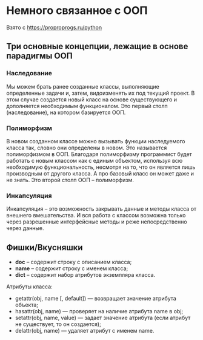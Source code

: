 # Немного связанное с ООП
Взято с https://proproprogs.ru/python

## Три основные концепции, лежащие в основе парадигмы ООП
### Наследование
Мы можем брать ранее созданные классы, выполняющие определенные задачи и, затем, видоизменять их под текущий проект. В этом случае создается новый класс на основе существующего и дополняется необходимым функционалом. Это первый столп (наследование), на котором базируется ООП.
### Полиморфизм
В новом созданном классе можно вызывать функции наследуемого класса так, словно они определены в новом. Это называется полиморфизмом в ООП. Благодаря полиморфизму программист будет работать с новым классом как с единым объектом, используя всю необходимую функциональность, несмотря на то, что он является лишь производным от другого класса. А про базовый класс он может даже и не знать.  Это второй столп ООП – полиморфизм.
### Инкапсуляция
Инкапсуляция – это возможность закрывать данные и методы класса от внешнего вмешательства. И вся работа с классом возможна только через разрешенные интерфейсные методы и реже непосредственно через данные.

## Фишки/Вкусняшки
- __doc__ –  содержит строку с описанием класса;
- __name__ –  содержит строку с именем класса;
- __dict__ –  содержит набор атрибутов экземпляра класса.

Атрибуты класса: 
- getattr(obj, name [, default]) — возвращает значение атрибута объекта;
- hasattr(obj, name) — проверяет на наличие атрибута name в obj;
- setattr(obj, name, value) — задает значение атрибута (если атрибут не существует, то он создается);
- delattr(obj, name) — удаляет атрибут с именем name.